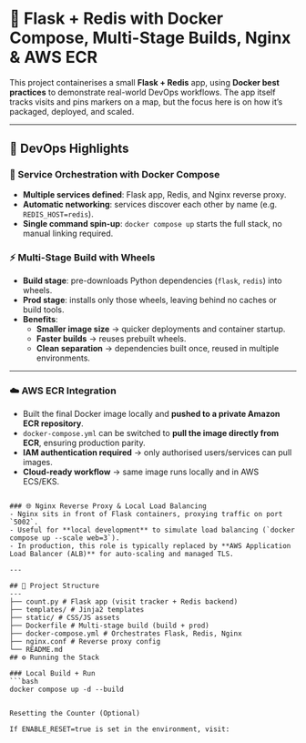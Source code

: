 ﻿# 🚀 Flask + Redis with Docker Compose, Multi-Stage Builds, Nginx & AWS ECR

This project containerises a small **Flask + Redis** app, using **Docker best practices** to demonstrate real-world DevOps workflows. The app itself tracks visits and pins markers on a map, but the focus here is on how it’s packaged, deployed, and scaled.  

---

## 🔑 DevOps Highlights

### 🐳 Service Orchestration with Docker Compose
- **Multiple services defined**: Flask app, Redis, and Nginx reverse proxy.  
- **Automatic networking**: services discover each other by name (e.g. `REDIS_HOST=redis`).  
- **Single command spin-up**: `docker compose up` starts the full stack, no manual linking required.  



### ⚡ Multi-Stage Build with Wheels
- **Build stage**: pre-downloads Python dependencies (`flask`, `redis`) into wheels.  
- **Prod stage**: installs only those wheels, leaving behind no caches or build tools.  
- **Benefits**:  
  - **Smaller image size** → quicker deployments and container startup.  
  - **Faster builds** → reuses prebuilt wheels.  
  - **Clean separation** → dependencies built once, reused in multiple environments.  

---

### ☁️ AWS ECR Integration
- Built the final Docker image locally and **pushed to a private Amazon ECR repository**.  
- `docker-compose.yml` can be switched to **pull the image directly from ECR**, ensuring production parity.  
- **IAM authentication required** → only authorised users/services can pull images.  
- **Cloud-ready workflow** → same image runs locally and in AWS ECS/EKS.  

```

### 🌐 Nginx Reverse Proxy & Local Load Balancing
- Nginx sits in front of Flask containers, proxying traffic on port `5002`.  
- Useful for **local development** to simulate load balancing (`docker compose up --scale web=3`).  
- In production, this role is typically replaced by **AWS Application Load Balancer (ALB)** for auto-scaling and managed TLS.  

---

## 📂 Project Structure
---
├── count.py # Flask app (visit tracker + Redis backend)
├── templates/ # Jinja2 templates
├── static/ # CSS/JS assets
├── Dockerfile # Multi-stage build (build + prod)
├── docker-compose.yml # Orchestrates Flask, Redis, Nginx
├── nginx.conf # Reverse proxy config
└── README.md
## ⚙️ Running the Stack

### Local Build + Run
```bash
docker compose up -d --build


Resetting the Counter (Optional)

If ENABLE_RESET=true is set in the environment, visit:





